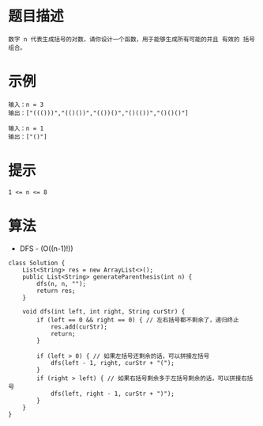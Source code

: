 # 题目描述
	数字 n 代表生成括号的对数，请你设计一个函数，用于能够生成所有可能的并且 有效的 括号组合。

# 示例
	输入：n = 3
	输出：["((()))","(()())","(())()","()(())","()()()"]

	输入：n = 1
	输出：["()"]

# 提示
	1 <= n <= 8

# 算法
* DFS - (O((n-1)!))
```
class Solution {
	List<String> res = new ArrayList<>();
	public List<String> generateParenthesis(int n) {
		dfs(n, n, "");
		return res;
	}
	
	void dfs(int left, int right, String curStr) {
		if (left == 0 && right == 0) { // 左右括号都不剩余了，递归终止
			res.add(curStr);
			return;
		}

		if (left > 0) { // 如果左括号还剩余的话，可以拼接左括号
			dfs(left - 1, right, curStr + "(");
		}
		if (right > left) { // 如果右括号剩余多于左括号剩余的话，可以拼接右括号
			dfs(left, right - 1, curStr + ")");
		}
	}
}
```
